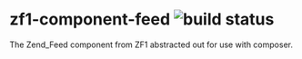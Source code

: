 zf1-component-feed ![build status](https://api.travis-ci.org/joegreen88/zf1-component-feed.png)
==================

The Zend_Feed component from ZF1 abstracted out for use with composer.
